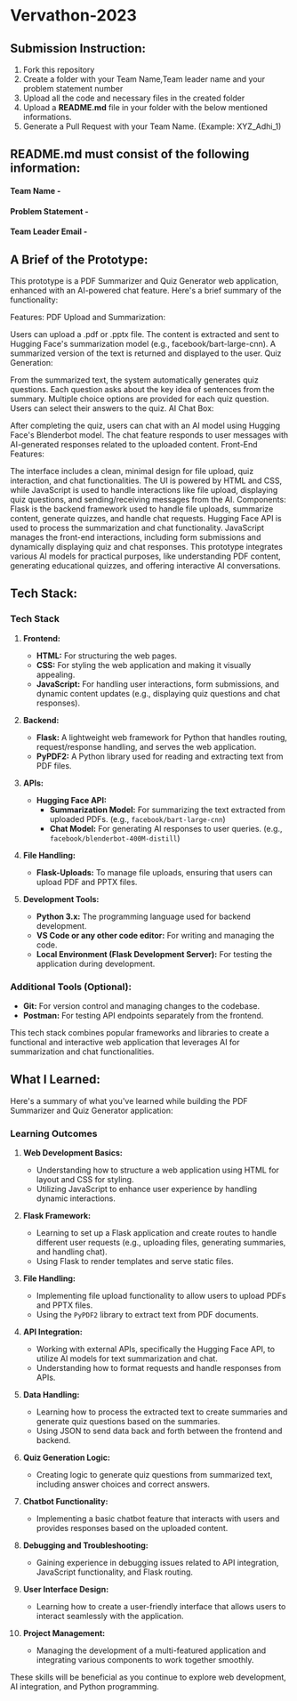 # Vervathon-2023

## Submission Instruction:
  1. Fork this repository
  2. Create a folder with your Team Name,Team leader name and your problem statement number
  3. Upload all the code and necessary files in the created folder
  4. Upload a **README.md** file in your folder with the below mentioned informations.
  5. Generate a Pull Request with your Team Name. (Example: XYZ_Adhi_1)

## README.md must consist of the following information:

#### Team Name -
#### Problem Statement - 
#### Team Leader Email -

## A Brief of the Prototype:
This prototype is a PDF Summarizer and Quiz Generator web application, enhanced with an AI-powered chat feature. Here's a brief summary of the functionality:

Features:
PDF Upload and Summarization:

Users can upload a .pdf or .pptx file.
The content is extracted and sent to Hugging Face's summarization model (e.g., facebook/bart-large-cnn).
A summarized version of the text is returned and displayed to the user.
Quiz Generation:

From the summarized text, the system automatically generates quiz questions.
Each question asks about the key idea of sentences from the summary.
Multiple choice options are provided for each quiz question.
Users can select their answers to the quiz.
AI Chat Box:

After completing the quiz, users can chat with an AI model using Hugging Face's Blenderbot model.
The chat feature responds to user messages with AI-generated responses related to the uploaded content.
Front-End Features:

The interface includes a clean, minimal design for file upload, quiz interaction, and chat functionalities.
The UI is powered by HTML and CSS, while JavaScript is used to handle interactions like file upload, displaying quiz questions, and sending/receiving messages from the AI.
Components:
Flask is the backend framework used to handle file uploads, summarize content, generate quizzes, and handle chat requests.
Hugging Face API is used to process the summarization and chat functionality.
JavaScript manages the front-end interactions, including form submissions and dynamically displaying quiz and chat responses.
This prototype integrates various AI models for practical purposes, like understanding PDF content, generating educational quizzes, and offering interactive AI conversations.
  
## Tech Stack: 

### Tech Stack

1. **Frontend:**
   - **HTML:** For structuring the web pages.
   - **CSS:** For styling the web application and making it visually appealing.
   - **JavaScript:** For handling user interactions, form submissions, and dynamic content updates (e.g., displaying quiz questions and chat responses).

2. **Backend:**
   - **Flask:** A lightweight web framework for Python that handles routing, request/response handling, and serves the web application.
   - **PyPDF2:** A Python library used for reading and extracting text from PDF files.

3. **APIs:**
   - **Hugging Face API:** 
     - **Summarization Model:** For summarizing the text extracted from uploaded PDFs. (e.g., `facebook/bart-large-cnn`)
     - **Chat Model:** For generating AI responses to user queries. (e.g., `facebook/blenderbot-400M-distill`)

4. **File Handling:**
   - **Flask-Uploads:** To manage file uploads, ensuring that users can upload PDF and PPTX files.

5. **Development Tools:**
   - **Python 3.x:** The programming language used for backend development.
   - **VS Code or any other code editor:** For writing and managing the code.
   - **Local Environment (Flask Development Server):** For testing the application during development.

### Additional Tools (Optional):
- **Git:** For version control and managing changes to the codebase.
- **Postman:** For testing API endpoints separately from the frontend.

This tech stack combines popular frameworks and libraries to create a functional and interactive web application that leverages AI for summarization and chat functionalities.
## What I Learned:
   Here's a summary of what you've learned while building the PDF Summarizer and Quiz Generator application:

### Learning Outcomes

1. **Web Development Basics:**
   - Understanding how to structure a web application using HTML for layout and CSS for styling.
   - Utilizing JavaScript to enhance user experience by handling dynamic interactions.

2. **Flask Framework:**
   - Learning to set up a Flask application and create routes to handle different user requests (e.g., uploading files, generating summaries, and handling chat).
   - Using Flask to render templates and serve static files.

3. **File Handling:**
   - Implementing file upload functionality to allow users to upload PDFs and PPTX files.
   - Using the `PyPDF2` library to extract text from PDF documents.

4. **API Integration:**
   - Working with external APIs, specifically the Hugging Face API, to utilize AI models for text summarization and chat.
   - Understanding how to format requests and handle responses from APIs.

5. **Data Handling:**
   - Learning how to process the extracted text to create summaries and generate quiz questions based on the summaries.
   - Using JSON to send data back and forth between the frontend and backend.

6. **Quiz Generation Logic:**
   - Creating logic to generate quiz questions from summarized text, including answer choices and correct answers.

7. **Chatbot Functionality:**
   - Implementing a basic chatbot feature that interacts with users and provides responses based on the uploaded content.

8. **Debugging and Troubleshooting:**
   - Gaining experience in debugging issues related to API integration, JavaScript functionality, and Flask routing.

9. **User Interface Design:**
   - Learning how to create a user-friendly interface that allows users to interact seamlessly with the application.

10. **Project Management:**
    - Managing the development of a multi-featured application and integrating various components to work together smoothly.

These skills will be beneficial as you continue to explore web development, AI integration, and Python programming.
